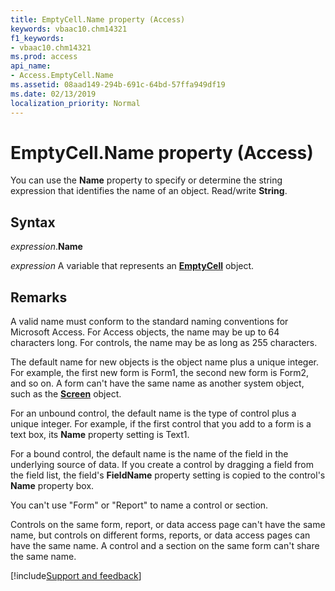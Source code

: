 ```yaml
---
title: EmptyCell.Name property (Access)
keywords: vbaac10.chm14321
f1_keywords:
- vbaac10.chm14321
ms.prod: access
api_name:
- Access.EmptyCell.Name
ms.assetid: 08aad149-294b-691c-64bd-57ffa949df19
ms.date: 02/13/2019
localization_priority: Normal
---
```



# EmptyCell.Name property (Access)

You can use the **Name** property to specify or determine the string expression that identifies the name of an object. Read/write **String**.


## Syntax

_expression_.**Name**

_expression_ A variable that represents an **[EmptyCell](Access.EmptyCell.md)** object.


## Remarks

A valid name must conform to the standard naming conventions for Microsoft Access. For Access objects, the name may be up to 64 characters long. For controls, the name may be as long as 255 characters.

The default name for new objects is the object name plus a unique integer. For example, the first new form is Form1, the second new form is Form2, and so on. A form can't have the same name as another system object, such as the **[Screen](Access.Screen.md)** object.

For an unbound control, the default name is the type of control plus a unique integer. For example, if the first control that you add to a form is a text box, its **Name** property setting is Text1.

For a bound control, the default name is the name of the field in the underlying source of data. If you create a control by dragging a field from the field list, the field's **FieldName** property setting is copied to the control's **Name** property box.

You can't use "Form" or "Report" to name a control or section.

Controls on the same form, report, or data access page can't have the same name, but controls on different forms, reports, or data access pages can have the same name. A control and a section on the same form can't share the same name.



[!include[Support and feedback](~/includes/feedback-boilerplate.md)]